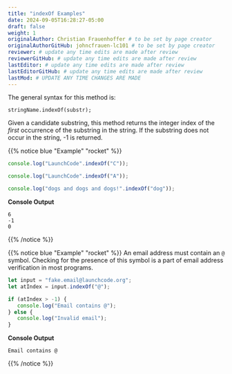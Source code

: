 ```yaml
---
title: "indexOf Examples"
date: 2024-09-05T16:28:27-05:00
draft: false
weight: 1
originalAuthor: Christian Frauenhoffer # to be set by page creator
originalAuthorGitHub: johncfrauen-lc101 # to be set by page creator
reviewer: # update any time edits are made after review
reviewerGitHub: # update any time edits are made after review
lastEditor: # update any time edits are made after review
lastEditorGitHub: # update any time edits are made after review
lastMod: # UPDATE ANY TIME CHANGES ARE MADE
---
```


The general syntax for this method is:

```console
stringName.indexOf(substr);
```

Given a candidate substring, this method returns the integer index of the *first* occurrence of the substring in the string. If the substring does not occur in the string, -1 is returned.

{{% notice blue "Example" "rocket" %}}

```js {linenos=table}
console.log("LaunchCode".indexOf("C"));

console.log("LaunchCode".indexOf("A"));

console.log("dogs and dogs and dogs!".indexOf("dog"));
```

**Console Output**

```console
6
-1
0
```

{{% /notice %}}

{{% notice blue "Example" "rocket" %}}
An email address must contain an `@` symbol. Checking for the presence of this symbol is a part of email address verification in most programs.

```js {linenos=table}
let input = "fake.email@launchcode.org";
let atIndex = input.indexOf("@");

if (atIndex > -1) {
   console.log("Email contains @");
} else {
   console.log("Invalid email");
}
```

**Console Output**

```console
Email contains @
```

{{% /notice %}}